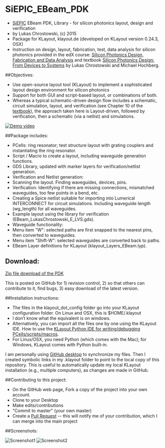 # SiEPIC_EBeam_PDK

- <a href="www.siepic.ubc.ca">SiEPIC</a> EBeam PDK, Library - for silicon photonics layout, design and verification
- by Lukas Chrostowski, (c) 2015
- Package for KLayout, klayout.de (developed on KLayout version 0.24.3, OSX)
- Instruction on design, layout, fabrication, test, data analysis for silicon photonics provided in the edX course: <a href="edx.org/course/silicon-photonics-design-fabrication-ubcx-phot1x">Silicon Photonics Design, Fabrication and Data Analysis</a> and textbook <a href="http://www.cambridge.org/ca/academic/subjects/engineering/electronic-optoelectronic-devices-and-nanotechnology/silicon-photonics-design-devices-systems">Silicon Photonics Design: From Devices to Systems</a> by Lukas Chrostowski and Michael Hochberg.

##Objectives:
 - Use open-source layout tool (KLayout) to implement a sophisticated layout design environment for silicon photonics
 - Support for both GUI and script-based layout, or combinations of both.
 - Whereas a typical schematic-driven design flow includes a schematic, circuit simulation, layout, and verification (see Chapter 10 of the <a href="http://www.cambridge.org/ca/academic/subjects/engineering/electronic-optoelectronic-devices-and-nanotechnology/silicon-photonics-design-devices-systems">textbook</a>), the approach taken here is Layout-driven, followed by verification, then a schematic (via a netlist) and simulations.

[![Demo video](http://img.youtube.com/vi/FRmkGjVUIH4/0.jpg)](http://www.youtube.com/watch?v=FRmkGjVUIH4)



##Package includes:

- PCells: ring resonator; test structure layout with grating couplers and instantiating the ring resonator.
- Script / Macro to create a layout, including waveguide generation functions.
- GDS Library, updated with marker layers for verification/netlist generation.
- Verification and Netlist generation: 
 - Scanning the layout. Finding waveguides, devices, pins.  
 - Verification: Identifying if there are missing connections, mismatched waveguides, too few points in a bend, etc. 
 - Creating a Spice netlist suitable for importing into Lumerical INTERCONNECT for circuit simulations. Including waveguide length (wg_length) for all waveguides.
 - Example layout using the library for verification (EBeam_LukasChrostowski_E_LVS.gds).
- Waveguide functionality: 
 - Menu item "W": selected paths are first snapped to the nearest pins, then converted to waveguides.
 - Menu item "Shift-W": selected waveguides are converted back to paths.
- EBeam Layer definitions for KLayout (klayout_Layers_EBeam.lyp).

## Download:

<a href="https://github.com/lukasc-ubc/SiEPIC_EBeam_PDK/archive/master.zip">Zip file download of the PDK</a>

This is posted on GitHub for 1) revision control, 2) so that others can contribute to it, find bugs, 3) easy download of the latest version.

##Installation instructions:

 - The files in the klayout_dot_config folder go into your KLayout configuration folder. On Linux and OSX, this is $HOME/.klayout
  - I don’t know what the equivalent is on windows. 
 - Alternatively, you can import all the files one by one using the KLayout IDE.  How to use the <a href = http://www.klayout.de/doc/about/macro_editor.html>KLayout Python IDE for writing/debugging PCells/scripts/macros</a>.
 - For Linux/OSX, you need Python (which comes with the Mac); for Windows, KLayout comes with Python built-in.

I am personally using <a href="https://desktop.github.com/">GitHub desktop</a> to synchronize my files. Then I created symbolic links in my .klayout folder to point to the local copy of this repository. This is useful to automatically update my local KLayout installation (e.g., multiple computers), as changes are made in GitHub.

##Contributing to this project:

 - On the GitHub web page, Fork a copy of the project into your own account.
 - Clone to your Desktop
 - Make edits/contributions
 - "Commit to master" (your own master)
 - Create a <a href="https://help.github.com/articles/using-pull-requests/">Pull Request</a> -- this will notify me of your contribution, which I can merge into the main project

##Screenshots:

![Screenshot1](https://s3.amazonaws.com/edx-course-phot1x-chrostowski/PastedGraphic-9.png)
![Screenshot2](https://s3.amazonaws.com/edx-course-phot1x-chrostowski/PastedGraphic-10.png)
